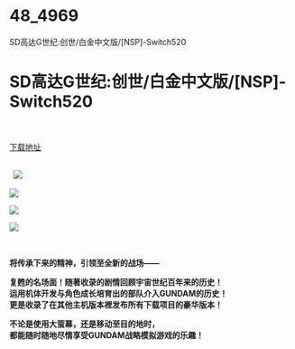 # 48_4969
SD高达G世纪:创世/白金中文版/[NSP]-Switch520
# SD高达G世纪:创世/白金中文版/[NSP]-Switch520
 <br/></br>
[下载地址](https://www.switch520.cc/article/4969 "下载地址")
<br/></br>

<p><strong>&nbsp; <img src="https://www.switch520.cc/muke_img/upload_art_editor_20210421-1_77d5ce7b06df5b1a8d908d3292c8c4d4.jpg"> </strong></p>
<p><strong><img src="https://www.switch520.cc/muke_img/upload_art_editor_20210421-1_83abf2c1f616acc57059b870851e22f1.jpg"></strong></p>
<p><strong><img src="https://www.switch520.cc/muke_img/upload_art_editor_20210421-1_eb410e7afb327237fa071f81c608bd57.jpg"></strong></p>
<p><strong><img src="https://www.switch520.cc/muke_img/upload_art_editor_20210421-1_7df06f76e8c1adf71d2fc51b9610077f.jpg"></strong></p>
<p><strong>&nbsp;</strong></p>
<p><strong>将传承下来的精神，引领至全新的战场――</strong></p>
<p><strong>复甦的名场面！随著收录的剧情回顾宇宙世纪百年来的历史！</strong><br>
<strong>运用机体开发与角色成长培育出的部队介入GUNDAM的历史！</strong><br>
<strong>更是收录了在其他主机版本裡发布所有下载项目的豪华版本！</strong></p>
<p><strong>不论是使用大萤幕，还是移动至目的地时，</strong><br>
<strong>都能随时随地尽情享受GUNDAM战略模拟游戏的乐趣！</strong></p>
<p>&nbsp;</p>
